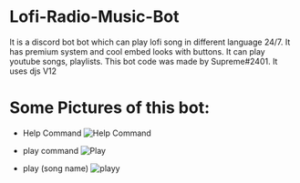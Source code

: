 # Lofi-Radio-Music-Bot
It is a discord bot bot which can play lofi song in different language 24/7. It has premium system and cool embed looks with buttons. It can play youtube songs, playlists. This bot code was made by Supreme#2401. It uses djs V12


# Some Pictures of this bot:

- Help Command
![Help Command](https://media.discordapp.net/attachments/911627187734585413/937639197823602728/unknown.png?width=659&height=434)

- play command
![Play](https://media.discordapp.net/attachments/911627187734585413/937639784870969374/unknown.png)

- play (song name)
![playy](https://media.discordapp.net/attachments/911627187734585413/937640528697249822/unknown.png?width=818&height=434)
